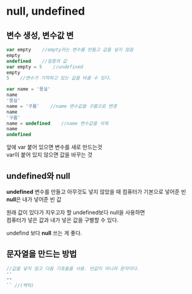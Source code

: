 # null, undefined

## 변수 생성, 변수값 변

```javascript
var empty    //empty라는 변수를 만들고 값을 넣지 않음
empty
undefined    //일종의 값
var empty = 5    //undefined
empty
5    //변수가 기억하고 있는 값을 바꿀 수 있다.
```

```javascript
var name = '몽실'
name
'몽실'
name = '구름'    //name 변수값을 구름으로 변경
name
'구름'
name = undefined    //name 변수값을 삭제
name
undefined
```

앞에 var 붙어 있으면 변수를 새로 만드는것  
var이 붙어 있지 않으면 값을 바꾸는 것 

## undefined와 null

**undefined** 변수를 만들고 아무것도 넣지 않았을 때 컴퓨터가 기본으로 넣어준 빈   
**null**은 내가 넣어준 빈 값   
  
원래 값이 있다가 지우고자 할  undefined보다 null을 사용하면   
컴퓨터가 넣은 값과 내가 넣은 값을 구별할 수 있다. 

undefind 보다 **null** 쓰는 게  좋다.



## 문자열을 만드는 방법

```javascript
//값을 넣지 않고 다음 기호들을 사용. 빈값이 아니라 문자이다.
''    
""
`` //(백틱)
```



